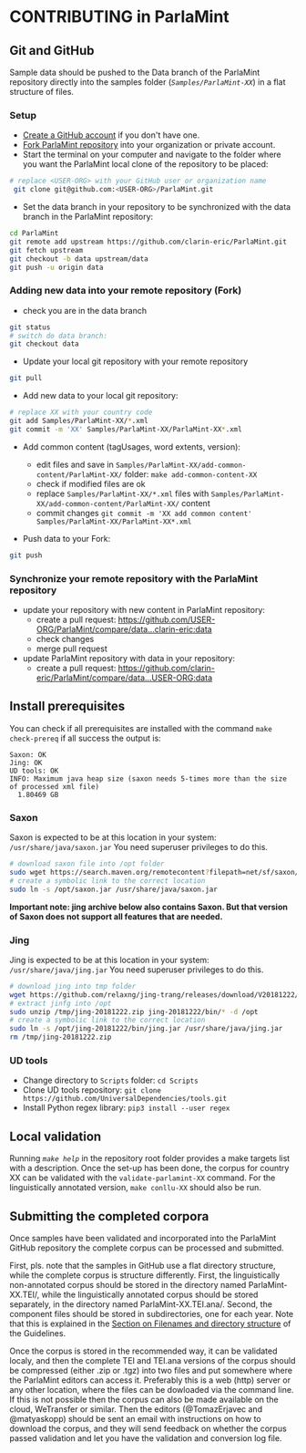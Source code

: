 # CONTRIBUTING in ParlaMint

## Git and GitHub

Sample data should be pushed to the Data branch of the ParlaMint repository directly into the samples folder
(*`Samples/ParlaMint-XX`*) in a flat structure of files.

### Setup

- [Create a GitHub account](https://github.com/signup) if you don't have one.
- [Fork ParlaMint repository](https://github.com/clarin-eric/ParlaMint/fork) into your organization or private account.
- Start the terminal on your computer and navigate to the folder where you want the ParlaMint local clone of the repository to be placed:

```bash
# replace <USER-ORG> with your GitHub user or organization name
 git clone git@github.com:<USER-ORG>/ParlaMint.git
```

- Set the data branch in your repository to be synchronized with the data branch in the ParlaMint repository:

```bash
cd ParlaMint
git remote add upstream https://github.com/clarin-eric/ParlaMint.git
git fetch upstream
git checkout -b data upstream/data
git push -u origin data
```

### Adding new data into your remote repository (Fork)
- check you are in the data branch

```bash
git status
# switch do data branch:
git checkout data
```
- Update your local git repository with your remote repository

```bash
git pull
```

- Add new data to your local git repository:

```bash
# replace XX with your country code
git add Samples/ParlaMint-XX/*.xml
git commit -m 'XX' Samples/ParlaMint-XX/ParlaMint-XX*.xml
```

- Add common content (tagUsages, word extents, version):

  - edit files and save in `Samples/ParlaMint-XX/add-common-content/ParlaMint-XX/` folder: `make add-common-content-XX`
  - check if modified files are ok
  - replace `Samples/ParlaMint-XX/*.xml` files with `Samples/ParlaMint-XX/add-common-content/ParlaMint-XX/` content
  - commit changes `git commit -m 'XX add common content' Samples/ParlaMint-XX/ParlaMint-XX*.xml`

- Push data to your Fork:

```bash
git push
```

### Synchronize your remote repository with the ParlaMint repository

- update your repository with new content in ParlaMint repository:
  - create a pull request: https://github.com/USER-ORG/ParlaMint/compare/data...clarin-eric:data
  - check changes
  - merge pull request
- update ParlaMint repository with data in your repository:
  - create a pull request: https://github.com/clarin-eric/ParlaMint/compare/data...USER-ORG:data


## Install prerequisites

You can check if all prerequisites are installed with the command `make check-prereq` if all success the output is:

```
Saxon: OK
Jing: OK
UD tools: OK
INFO: Maximum java heap size (saxon needs 5-times more than the size of processed xml file)
  1.80469 GB
```

### Saxon

Saxon is expected to be at this location in your system: `/usr/share/java/saxon.jar`
You need superuser privileges to do this.

```bash
# download saxon file into /opt folder
sudo wget https://search.maven.org/remotecontent?filepath=net/sf/saxon/Saxon-HE/10.6/Saxon-HE-10.6.jar -O /opt/saxon.jar
# create a symbolic link to the correct location
sudo ln -s /opt/saxon.jar /usr/share/java/saxon.jar
```

**Important note: jing archive below also contains Saxon. But that version of Saxon does not support all features that are needed.**

### Jing

Jing is expected to be at this location in your system: `/usr/share/java/jing.jar`
You need superuser privileges to do this.

```bash
# download jing into tmp folder
wget https://github.com/relaxng/jing-trang/releases/download/V20181222/jing-20181222.zip -O /tmp/jing-20181222.zip
# extract jinfg into /opt
sudo unzip /tmp/jing-20181222.zip jing-20181222/bin/* -d /opt
# create a symbolic link to the correct location
sudo ln -s /opt/jing-20181222/bin/jing.jar /usr/share/java/jing.jar
rm /tmp/jing-20181222.zip
```

### UD tools

- Change directory to `Scripts` folder: `cd Scripts`
- Clone UD tools repository: `git clone https://github.com/UniversalDependencies/tools.git`
- Install Python regex library: `pip3 install --user regex`

## Local validation

Running *`make help`* in the repository root folder provides a make targets list with a description.
Once the set-up has been done, the corpus for country XX can be validated with the
`validate-parlamint-XX` command. For the linguistically annotated version, `make conllu-XX` should
also be run.

## Submitting the completed corpora

Once samples have been validated and incorporated into the ParlaMint GitHub repository the
complete corpus can be processed and submitted.

First, pls. note that the samples in GitHub use a flat directory structure, while the complete
corpus is structure differently. First, the linguistically non-annotated corpus should be stored
in the directory named ParlaMint-XX.TEI/, while the linguistically annotated corpus should be
stored separately, in the directory named ParlaMint-XX.TEI.ana/. Second, the component files
should be stored in subdirectories, one for each year. Note that this is explained in the [Section
on Filenames and directory structure](https://clarin-eric.github.io/ParlaMint/#sec-files) of the
Guidelines.

Once the corpus is stored in the recommended way, it can be validated localy, and then the
complete TEI and TEI.ana versions of the corpus should be compressed (either .zip or .tgz) into
two files and put somewhere where the ParlaMint editors can access it. Preferably this is a web
(http) server or any other location, where the files can be dowloaded via the command line. If
this is not possible then the corpus can also be made available on the cloud, WeTransfer or
similar. Then the editors (@TomazErjavec and @matyaskopp) should be sent an email with
instructions on how to download the corpus, and they will send feedback on whether the corpus
passed validation and let you have the validation and conversion log file.


